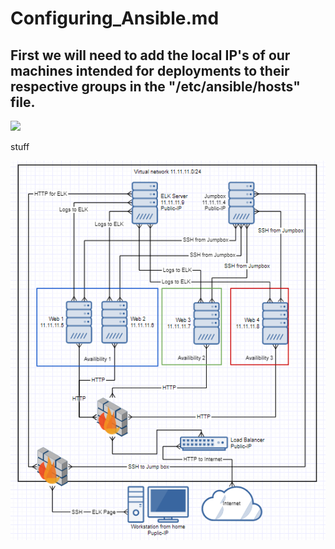 # Configuring_Ansible.md

## First we will need to add the local IP's of our machines intended for deployments to their respective groups in the "/etc/ansible/hosts" file.

![](master/Images/Ansible/Snip_1.png)

stuff

![](Images/ReadMe/Network_Diagram.PNG)
